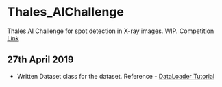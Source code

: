 # Thales_AIChallenge
Thales AI Challenge for spot detection in X-ray images. WIP. Competition [Link](https://competitions.codalab.org/competitions/21639)

## 27th April 2019
* Written Dataset class for the dataset. Reference - [DataLoader Tutorial](https://pytorch.org/tutorials/beginner/data_loading_tutorial.html)
